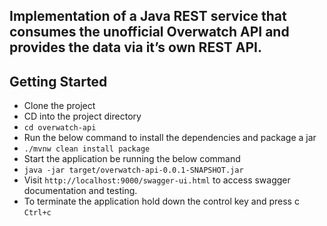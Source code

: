 ## Implementation of a Java REST service that consumes the unofficial Overwatch API and provides the data via it’s own REST API.

## Getting Started
* Clone the project
* CD into the project directory
* `cd overwatch-api`
* Run the below command to install the dependencies and package a jar
* `./mvnw clean install package`
* Start the application be running the below command
* `java -jar target/overwatch-api-0.0.1-SNAPSHOT.jar`
* Visit `http://localhost:9000/swagger-ui.html` to access swagger documentation and testing.
* To terminate the application hold down the control key and press c `Ctrl+c`